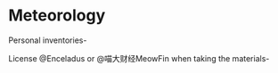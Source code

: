 # Meteorology

Personal inventories-

License @Enceladus or @喵大财经MeowFin when taking the materials-
